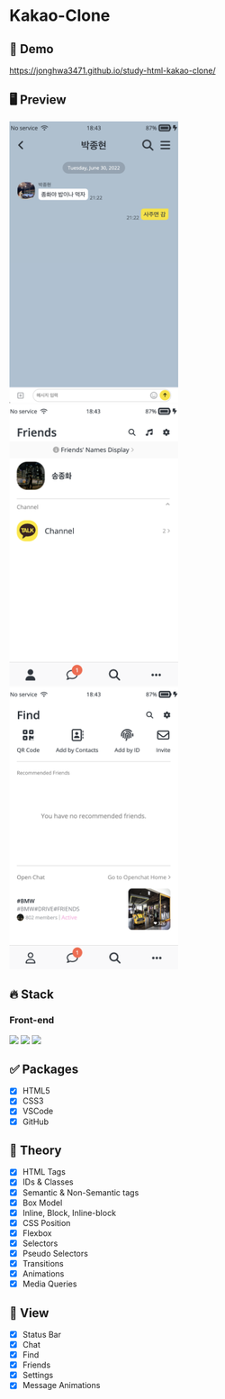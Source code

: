 # Kakao-Clone

## 🔗 Demo
https://jonghwa3471.github.io/study-html-kakao-clone/

## 🖥 Preview
<img src="preview1.png" width="300" height="500"/> <img src="preview2.png" width="300" height="500"/> <img src="preview3.png" width="300" height="500"/>

## 🔥 Stack

### Front-end

<img height="30" src="https://img.shields.io/badge/HTML5-E34F26?style=for-the-badge&logo=HTML5&logoColor=white" /> <img height="30" src="https://img.shields.io/badge/CSS3-1572B6?style=for-the-badge&logo=CSS3&logoColor=white"/>
<img height="30" src="https://img.shields.io/badge/Github-181717?style=for-the-badge&logo=Github&logoColor=white" />

## ✅ Packages

- [x] HTML5
- [x] CSS3
- [x] VSCode
- [x] GitHub

## 📖 Theory

- [x] HTML Tags
- [x] IDs & Classes
- [x] Semantic & Non-Semantic tags
- [x] Box Model
- [x] Inline, Block, Inline-block
- [x] CSS Position
- [x] Flexbox
- [x] Selectors
- [x] Pseudo Selectors
- [x] Transitions
- [x] Animations
- [x] Media Queries

## 📱 View

- [x] Status Bar
- [x] Chat
- [x] Find
- [x] Friends
- [x] Settings
- [x] Message Animations

